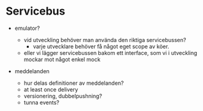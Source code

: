 # Servicebus

- emulator? 
  - vid utveckling behöver man använda den riktiga servicebussen?
    - varje utvecklare behöver få något eget scope av köer. 
  - eller vi lägger servicebussen bakom ett interface, som vi i utveckling mockar mot något enkel mock

- meddelanden
  - hur delas definitioner av meddelanden?
  - at least once delivery
  - versionering, dubbelpushning?
  - tunna events?

